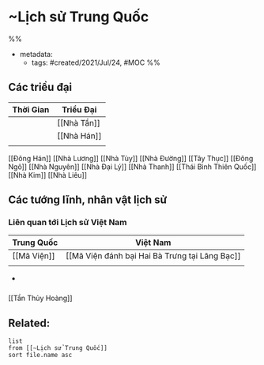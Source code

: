 # ~Lịch sử Trung Quốc

%% 
- metadata:
	- tags: #created/2021/Jul/24, #MOC 
%%

## Các triều đại
| Thời Gian | Triều Đại   |
| --------- | ----------- |
|           | [[Nhà Tần]] |
|           | [[Nhà Hán]] |
|           |             |

[[Đông Hán]]
[[Nhà Lương]]
[[Nhà Tùy]]
[[Nhà Đường]]
[[Tây Thục]]
[[Đông Ngô]]
[[Nhà Nguyên]]
[[Nhà Đại Lý]]
[[Nhà Thanh]]
[[Thái Bình Thiên Quốc]]
[[Nhà Kim]]
[[Nhà Liêu]]

## Các tướng lĩnh, nhân vật lịch sử
### Liên quan tới Lịch sử Việt Nam
| Trung Quốc  | Việt Nam                                       |
| ----------- | ---------------------------------------------- |
| [[Mã Viện]] | [[Mã Viện đánh bại Hai Bà Trưng tại Lãng Bạc]] |
|             |                                                |
- 
###
[[Tần Thủy Hoàng]]

## Related:
```dataview
list
from [[~Lịch sử Trung Quốc]]
sort file.name asc
```
